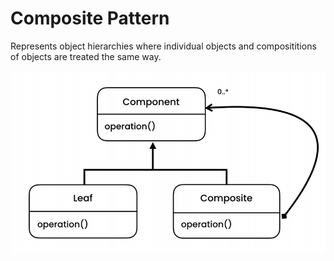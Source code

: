 # Composite Pattern

Represents object hierarchies where individual objects and composititions of objects are treated the same way.

![Composite](../../../UML/Structural/Composite.PNG)